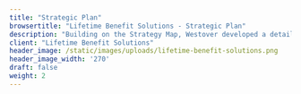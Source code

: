```yaml
---
title: "Strategic Plan"
browsertitle: "Lifetime Benefit Solutions - Strategic Plan"
description: "Building on the Strategy Map, Westover developed a detailed Strategic Plan."
client: "Lifetime Benefit Solutions"
header_image: /static/images/uploads/lifetime-benefit-solutions.png
header_image_width: '270'
draft: false
weight: 2
---
```

